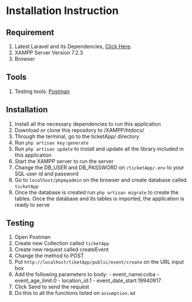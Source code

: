 # Installation Instruction

## Requirement
  1. Latest Laravel and its Dependencies, [Click Here](https://laravel.com/docs/5.6/installation).
  2. XAMPP Server Version 7.2.3
  3. Browser

## Tools
  1. Testing tools: [Postman](https://www.getpostman.com/docs/v6/postman/sending_api_requests/requests)

## Installation
  1. Install all the necessary dependencies to run this application
  2. Download or clone this repository to /XAMPP/htdocs/
  3. Through the terminal, go to the ticketApp/ directory
  4. Run `php artisan key:generate`
  5. Run `php artisan update` to install and update all the library included in this application
  6. Start the XAMPP server to run the server
  7. Change the DB_USER and DB_PASSWORD on `/ticketApp/.env` to your SQL user id and password
  7. Go to `localhost/phpmyadmin` on the browser and create database called `ticketApp`
  8. Once the database is created run `php artisan migrate` to create the tables. Once the database and its tables is imported, the application is ready to serve

## Testing
  1. Open Postman
  2. Create new Collection called `ticketApp`
  3. Create new request called createEvent
  4. Change the method to POST
  5. Put `http://localhost/tiketApp/public/event/create` on the URL input box
  6. Add the following parameters to body:
    - event_name:coba
    - event_age_limit:0
    - location_id:1
    - event_date_start:19940917
  7. Click Send to send the request
  8. Do this to all the functions listed on `assumption.md`
